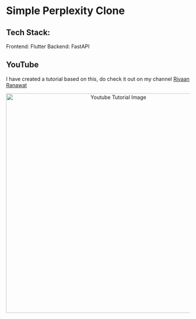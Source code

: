 # Simple Perplexity Clone

## Tech Stack:
Frontend: Flutter
Backend: FastAPI

## YouTube
I have created a tutorial based on this, do check it out on my channel [Rivaan Ranawat](https://youtu.be/vPbNnHEjnFU) 

<p align="center">
  <img width="600" src="https://github.com/RivaanRanawat/perplexity_clone/blob/main/screenshot.png" alt="Youtube Tutorial Image">
</p>
